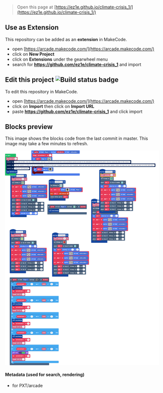  


> Open this page at [https://ez1e.github.io/climate-crisis_1/](https://ez1e.github.io/climate-crisis_1/)

## Use as Extension

This repository can be added as an **extension** in MakeCode.

* open [https://arcade.makecode.com/](https://arcade.makecode.com/)
* click on **New Project**
* click on **Extensions** under the gearwheel menu
* search for **https://github.com/ez1e/climate-crisis_1** and import

## Edit this project ![Build status badge](https://github.com/ez1e/climate-crisis_1/workflows/MakeCode/badge.svg)

To edit this repository in MakeCode.

* open [https://arcade.makecode.com/](https://arcade.makecode.com/)
* click on **Import** then click on **Import URL**
* paste **https://github.com/ez1e/climate-crisis_1** and click import

## Blocks preview

This image shows the blocks code from the last commit in master.
This image may take a few minutes to refresh.

![A rendered view of the blocks](https://github.com/ez1e/climate-crisis_1/raw/master/.github/makecode/blocks.png)

#### Metadata (used for search, rendering)

* for PXT/arcade
<script src="https://makecode.com/gh-pages-embed.js"></script><script>makeCodeRender("{{ site.makecode.home_url }}", "{{ site.github.owner_name }}/{{ site.github.repository_name }}");</script>
